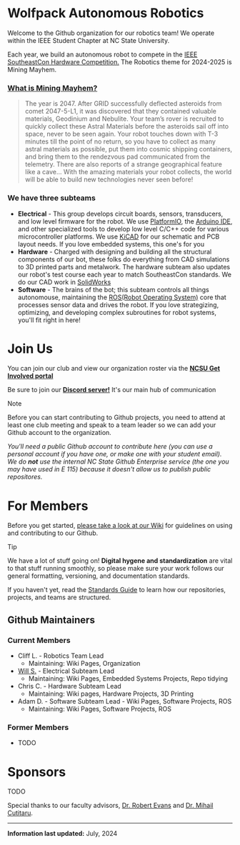 # Wolfpack Autonomous Robotics
Welcome to the Github organization for our robotics team! We operate within the IEEE Student Chapter at NC State University. 

Each year, we build an autonomous robot to compete in the [IEEE SoutheastCon Hardware Competition.](https://ieeesoutheastcon.org/student-competitions/) The Robotics theme for 2024-2025 is Mining Mayhem.

### [What is Mining Mayhem?](https://youtu.be/E4D38Sqh8mc?si=1XJk3j9jjeHyAKys)
> 
> The year is 2047. After GRID successfully deflected asteroids from comet 2047-5-L1, it was discovered that they contained valuable materials, Geodinium and Nebulite. Your team’s rover is recruited to quickly collect these Astral Materials before the asteroids sail off into space, never to be seen again. Your robot touches down with T-3 minutes till the point of no return, so you have to collect as many astral materials as possible, put them into cosmic shipping containers, and bring them to the rendezvous pad communicated from the telemetry. There are also reports of a strange geographical feature like a cave… With the amazing materials your robot collects, the world will be able to build new technologies never seen before!

### We have three subteams
* **Electrical** - This group develops circuit boards, sensors, transducers, and low level firmware for the robot. We use [PlatformIO](https://platformio.org/), the [Arduino IDE](https://www.arduino.cc/en/software), and other specialized tools to develop low level C/C++ code for various microcontroller platforms. We use [KiCAD](https://www.kicad.org/) for our schematic and PCB layout needs. If you love embedded systems, this one's for you
* **Hardware** - Charged with designing and building all the structural components of our bot, these folks do everything from CAD simulations to 3D printed parts and metalwork. The hardware subteam also updates our robot's test course each year to match SoutheastCon standards. We do our CAD work in [SolidWorks](https://www.solidworks.com/)
* **Software** - The brains of the bot; this subteam controls all things autonomouse, maintaining the [ROS(Robot Operating System)](https://www.ros.org/) core that processes sensor data and drives the robot. If you love strategizing, optimizing, and developing complex subroutines for robot systems, you'll fit right in here!


# Join Us
You can join our club and view our organization roster via the **[NCSU Get Involved portal](https://getinvolved.ncsu.edu/organization/ieee)** 

Be sure to join our **[Discord server!](https://discord.gg/w67fRx7bdP)** It's our main hub of communication

> [!NOTE]
> Before you can start contributing to Github projects, you need to attend at least one club meeting and speak to a team leader so we can add your Github account to the organization.
> 
> *You'll need a public Github account to contribute here (you can use a personal account if you have one, or make one with your student email). We do **not** use the internal NC State Github Enterprise service (the one you may have used in E 115) because it doesn't allow us to publish public repositores.* 


# For Members
Before you get started, [please take a look at our Wiki](https://github.com/NCSU-IEEE-Robotics/Wiki/wiki) for guidelines on using and contributing to our Github.

> [!TIP]
> We have a lot of stuff going on! **Digital hygene and standardization** are vital to that stuff running smoothly, so please make sure your work follows our general formatting, versioning, and documentation standards.
>
> If you haven't yet, read the [Standards Guide](https://github.com/NCSU-IEEE-Robotics/Wiki/wiki/Standards-Guide) to learn how our repositories, projects, and teams are structured. 


## Github Maintainers
### Current Members
* Cliff L. - Robotics Team Lead
  - Maintaining: Wiki Pages, Organization
* [Will S.](https://github.com/WillsThingsNC) - Electrical Subteam Lead
  - Maintaining: Wiki Pages, Embedded Systems Projects, Repo tidying
* Chris C. - Hardware Subteam Lead
  - Maintaining: Wiki pages, Hardware Projects, 3D Printing
* Adam D. - Software Subteam Lead - Wiki Pages, Software Projects, ROS
  - Maintaining: Wiki Pages, Software Projects, ROS

### Former Members
* TODO

  
# Sponsors
TODO

Special thanks to our faculty advisors, [Dr. Robert Evans](https://ece.ncsu.edu/people/rjevans/) and [Dr. Mihail Cutitaru](https://ece.ncsu.edu/people/mcutita/).
___

**Information last updated:** July, 2024
